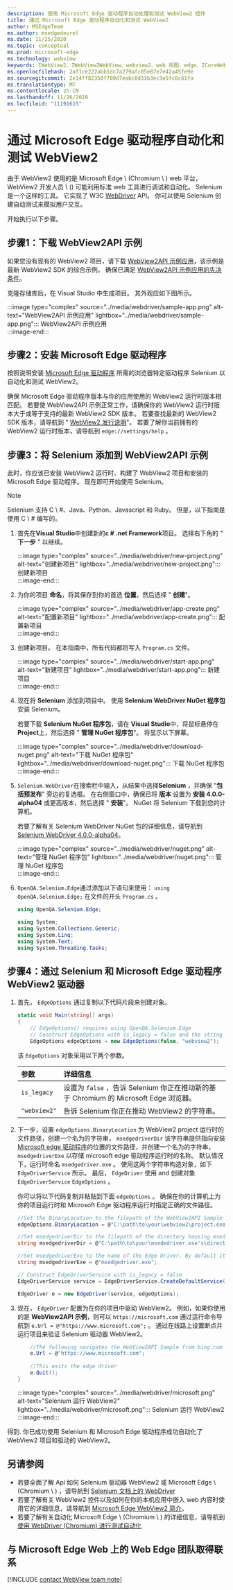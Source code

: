 ```yaml
---
description: 使用 Microsoft Edge 驱动程序自动处理和测试 WebView2 控件
title: 通过 Microsoft Edge 驱动程序自动化和测试 WebView2
author: MSEdgeTeam
ms.author: msedgedevrel
ms.date: 11/25/2020
ms.topic: conceptual
ms.prod: microsoft-edge
ms.technology: webview
keywords: IWebView2、IWebView2WebView、webview2、web 视图、edge、ICoreWebView2、ICoreWebView2Controller、Selenium、Microsoft Edge 驱动程序
ms.openlocfilehash: 2af1ce222abb1dc7a279afc05e87e7e42a45fe9e
ms.sourcegitcommit: 2e14ff82350f700d7eabc8d33b3ec3e5fc8c61fa
ms.translationtype: MT
ms.contentlocale: zh-CN
ms.lasthandoff: 11/26/2020
ms.locfileid: "11191615"
---
```

# 通过 Microsoft Edge 驱动程序自动化和测试 WebView2  

由于 WebView2 使用的是 Microsoft Edge \ (Chromium \ ) web 平台，WebView2 开发人员 \ () 可能利用标准 web 工具进行调试和自动化。  Selenium 是一个这样的工具。  它实现了 W3C [WebDriver][W3cWebdriver2] API。  你可以使用 Selenium 创建自动测试来模拟用户交互。  

开始执行以下步骤。  

## 步骤1：下载 WebView2API 示例  

如果您没有现有的 WebView2 项目，请下载 [WebView2API 示例应用][GithubMicrosoftedgewebview2samplesSampleappsWebview2apisample]，该示例是最新 WebView2 SDK 的综合示例。  确保已满足 [WebView2API 示例应用的先决条件][GithubMicrosoftedgeWebview2samplesSampleappsWebview2apisamplePrerequisites]。  

克隆存储库后，在 Visual Studio 中生成项目。  其外观应如下图所示。  

:::image type="complex" source="../media/webdriver/sample-app.png" alt-text="WebView2API 示例应用" lightbox="../media/webdriver/sample-app.png":::
   WebView2API 示例应用  
:::image-end:::  

## 步骤2：安装 Microsoft Edge 驱动程序  

按照说明安装 [Microsoft Edge 驱动程序][WebdriverChromiumDownloadMicrosoftEdgeDriver] 所需的浏览器特定驱动程序 Selenium 以自动化和测试 WebView2。  

确保 Microsoft Edge 驱动程序版本与你的应用使用的 WebView2 运行时版本相匹配。  若要使 WebView2API 示例正常工作，请确保你的 WebView2 运行时版本大于或等于支持的最新 WebView2 SDK 版本。  若要查找最新的 WebView2 SDK 版本，请导航到 " [WebView2 发行说明][Webview2Releasenotes]"。  若要了解你当前拥有的 WebView2 运行时版本，请导航到 `edge://settings/help` 。  

## 步骤3：将 Selenium 添加到 WebView2API 示例  

此时，你应该已安装 WebView2 运行时、构建了 WebView2 项目和安装的 Microsoft Edge 驱动程序。  现在即可开始使用 Selenium。  

> [!NOTE]
> Selenium 支持 C \ #、Java、Python、Javascript 和 Ruby。  但是，以下指南是使用 C \ # 编写的。  

1.  首先在**Visual Studio**中创建新的**c # .net Framework**项目。  选择右下角的 " **下一步** " 以继续。  
    
    :::image type="complex" source="../media/webdriver/new-project.png" alt-text="创建新项目" lightbox="../media/webdriver/new-project.png":::
       创建新项目  
    :::image-end:::  
    
1.  为你的项目 **命名**，将其保存到你的首选 **位置**，然后选择 " **创建**"。  
    
    :::image type="complex" source="../media/webdriver/app-create.png" alt-text="配置新项目" lightbox="../media/webdriver/app-create.png":::
       配置新项目  
    :::image-end:::  
    
1.  创建新项目。  在本指南中，所有代码都将写入 `Program.cs` 文件。  
    
    :::image type="complex" source="../media/webdriver/start-app.png" alt-text="新建项目" lightbox="../media/webdriver/start-app.png":::
       新建项目  
    :::image-end:::  
    
1.  现在将 **Selenium** 添加到项目中。  使用 **Selenium WebDriver NuGet 程序包**安装 Selenium。  
    
    若要下载 **Selenium NuGet 程序包**，请在 **Visual Studio**中，将鼠标悬停在 **Project**上，然后选择 " **管理 NuGet 程序包**"。  将显示以下屏幕。  
    
    :::image type="complex" source="../media/webdriver/download-nuget.png" alt-text="下载 NuGet 程序包" lightbox="../media/webdriver/download-nuget.png":::
       下载 NuGet 程序包  
    :::image-end:::  
    
1.  `Selenium.WebDriver`在搜索栏中输入，从结果中选择**Selenium** ，并确保 "**包括预发布**" 旁边的复选框。  在右侧窗口中，确保已将 **版本** 设置为 **安装 4.0.0-alpha04** 或更高版本，然后选择 " **安装**"。  NuGet 将 Selenium 下载到您的计算机。  
    
    若要了解有关 Selenium WebDriver NuGet 包的详细信息，请导航到 [Selenium WebDriver 4.0.0-alpha04][NugetSeleniumWebdriver400Alpha04]。  
    
    :::image type="complex" source="../media/webdriver/nuget.png" alt-text="管理 NuGet 程序包" lightbox="../media/webdriver/nuget.png":::
       管理 NuGet 程序包  
    :::image-end:::  
    
1.  `OpenQA.Selenium.Edge`通过添加以下语句来使用： `using OpenQA.Selenium.Edge;` 在文件的开头 `Program.cs` 。  
    
    ```csharp
    using OpenQA.Selenium.Edge;
    
    using System;
    using System.Collections.Generic;
    using System.Linq;
    using System.Text;
    using System.Threading.Tasks;
    ```  
    
## 步骤4：通过 Selenium 和 Microsoft Edge 驱动程序 WebView2 驱动器  

1.  首先， `EdgeOptions` 通过复制以下代码片段来创建对象。  
    
    ```csharp
    static void Main(string[] args)
    {
        // EdgeOptions() requires using OpenQA.Selenium.Edge
        // Construct EdgeOptions with is_legacy = false and the string "webview2"
        EdgeOptions edgeOptions = new EdgeOptions(false, "webview2");
    ```  
    
    该 `EdgeOptions` 对象采用以下两个参数。  
    
    | 参数 | 详细信息 |    
    |:--- |:--- |  
    | `is_legacy` | 设置为 `false` ，告诉 Selenium 你正在推动新的基于 Chromium 的 Microsoft Edge 浏览器。 |  
    | `"webview2"` | 告诉 Selenium 你正在推动 WebView2 的字符串。 |  
    
1.  下一步，设置 `edgeOptions.BinaryLocation` 为 WebView2 project 运行时的文件路径，创建一个名为的字符串， `msedgedriverDir` 该字符串提供指向安装 [Microsoft edge 驱动程序][MicrosoftDeveloperMicrosoftEdgeWebDriverDownloads]的位置的文件路径，并创建一个名为的字符串， `msedgedriverExe` 以存储 microsoft edge 驱动程序运行时的名称。  默认情况下，运行时命名 `msedgedriver.exe` 。 使用这两个字符串构造对象，如下 `EdgeDriverService` 所示。  最后， `EdgeDriver` 使用 and 创建对象 `EdgeDriverService` `EdgeOptions` 。  
    
    你可以将以下代码复制并粘贴到下面 `edgeOptions` 。  确保在你的计算机上为你的项目运行时和 Microsoft Edge 驱动程序运行时指定正确的文件路径。  
    
    ```csharp
    //Set the BinaryLocation to the filepath of the WebView2API Sample runtime
    edgeOptions.BinaryLocation = @"C:\path\to\your\webview2\project.exe";
    
    //Set msedgedriverDir to the filepath of the directory housing msedgedriver.exe
    string msedgedriverDir = @"C:\path\to\your\msededriver.exe's\directory";
    
    //Set msedgedriverExe to the name of the Edge Driver. By default it is:
    string msedgedriverExe = @"msedgedriver.exe";
    
    // Construct EdgeDriverService with is_legacy = false  
    EdgeDriverService service = EdgeDriverService.CreateDefaultService(msedgedriverDir, msedgedriverExe, false);
    
    EdgeDriver e = new EdgeDriver(service, edgeOptions);
    ```
    
3.  现在， `EdgeDriver` 配置为在你的项目中驱动 WebView2。  例如，如果你使用的是 **WebView2API 示例**，则可以 `https://microsoft.com` 通过运行命令导航到 `e.Url = @"https://www.microsoft.com";` 。  通过在线路上设置断点并运行项目来验证 Selenium 驱动器 WebView2。  
    
    ```csharp
        //The following navigates the WebView2API Sample from bing.com to microsoft.com
        e.Url = @"https://www.microsoft.com";
        
        //This exits the edge driver
        e.Quit();
    }
    ```  
    
    :::image type="complex" source="../media/webdriver/microsoft.png" alt-text="Selenium 运行 WebView2" lightbox="../media/webdriver/microsoft.png":::
       Selenium 运行 WebView2  
    :::image-end:::

得到.  你已成功使用 Selenium 和 Microsoft Edge 驱动程序成功自动化了 WebView2 项目和驱动的 WebView2。  

## 另请参阅  

*   若要全面了解 Api 如何 Selenium 驱动器 WebView2 或 Microsoft Edge \ (Chromium \ ) ，请导航到 [Selenium 文档上的 WebDriver][SeleniumWebdriver]   
*   若要了解有关 WebView2 控件以及如何在你的本机应用中嵌入 web 内容时使用它的详细信息，请导航到 [Microsoft Edge WebView2 简介][WebViewIndex]。  
*   若要了解有关自动化 Microsoft Edge \ (Chromium \ ) 的详细信息，请导航到 [使用 WebDriver (Chromium) 进行测试自动化][WebdriverChromium]   
    
## 与 Microsoft Edge Web 上的 Web Edge 团队取得联系  

[!INCLUDE [contact WebView team note](../includes/contact-webview-team-note.md)]  

<!-- links -->  

[WebdriverChromium]: ../../webdriver-chromium/index.md "使用 WebDriver (Chromium) 进行测试自动化 |Microsoft 文档"  
[WebdriverChromiumDownloadMicrosoftEdgeDriver]: ../../webdriver-chromium/index.md#download-microsoft-edge-driver "下载 Microsoft Edge 驱动程序-使用 WebDriver (Chromium) 测试自动化 |Microsoft 文档"  
[WebViewIndex]: ../index.md "Microsoft Edge WebView2 简介-Microsoft 文档"  
[Webview2Releasenotes]: ../releasenotes.md "WebView2 SDK 的发行说明 |Microsoft 文档"  

[MicrosoftDeveloperMicrosoftEdgeWebDriverDownloads]: https://developer.microsoft.com/microsoft-edge/tools/webdriver#downloads "下载 WebDriver |Microsoft Edge 开发人员"  

[GithubMicrosoftedgewebview2samplesSampleappsWebview2apisample]: https://github.com/MicrosoftEdge/WebView2Samples/tree/master/SampleApps/WebView2APISample "WebView2 API Sample-MicrosoftEdge/WebView2Samples |GitHub"  
[GithubMicrosoftedgeWebview2samplesSampleappsWebview2apisamplePrerequisites]: https://github.com/MicrosoftEdge/WebView2Samples/tree/master/SampleApps/WebView2APISample#prerequisites "先决条件-WebView2 API 示例 |GitHub"  

[NugetSeleniumWebdriver400Alpha04]: https://www.nuget.org/packages/Selenium.WebDriver/4.0.0-alpha04 "Selenium WebDriver 4.0.0-alpha04 |NuGet 库"  

[SeleniumWebdriver]: https://www.selenium.dev/documentation/en/webdriver "WebDriver |Selenium"  

[W3cWebdriver2]: https://www.w3.org/TR/webdriver2 "WebDriver |W3C"  
